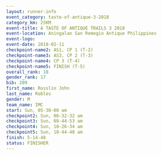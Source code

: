 ```yaml
---
layout: runner-info 
event_category: taste-of-antique-3-2018 
category_km: 25KM 
event-title: A TASTE OF ANTIQUE TRAILS 3 2018 
event-location: Aningalan San Remegio Antique Philippines 
event-logo: 
event-date: 2018-02-11 
checkpoint-name2: AS1, CP 1 (T-2) 
checkpoint-name3: AS3, CP 2 (T-3) 
checkpoint-name4: CP 3 (T-4) 
checkpoint-name5: FINISH (T-5) 
overall_rank: 18
gender_rank: 17
bib: 209
first_name: Rosslin John
last_name: Robles
gender: M
team_name: IMC
start: Sun, 05-30-00 am
checkpoint2: Sun, 06-32-32 am
checkpoint3: Sun, 08-44-53 am
checkpoint4: Sun, 10-26-34 am
checkpoint5: Sun, 10-44-48 am
finish: 5-14-48
status: FINISHER
---
```

